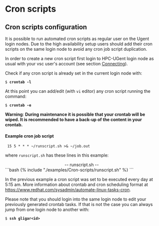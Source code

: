 # Cron scripts

## Cron scripts configuration

It is possible to run automated cron scripts as regular user on the
Ugent login nodes. Due to the high availability setup users should add
their cron scripts on the same login node to avoid any cron job script
duplication.

In order to create a new cron script first login to HPC-UGent login node
as usual with your vsc user's account (see section
[Connecting](../connecting/#connecting-to-the-hpc-infrastructure)).

Check if any cron script is already set in the current login node with:

<pre><code>$ <b>crontab -l</b>
</code></pre>

At this point you can add/edit (with `vi` editor) any cron script
running the command:

<pre><code>$ <b>crontab -e</b>
</code></pre>

**Warning**: **During maintenance it is possible that your crontab will be wiped. It is recommended to have a back-up of the content in your crontab.**

#### Example cron job script

<pre><code> 15 5 * * * ~/runscript.sh >& ~/job.out
</code></pre>

where `runscript.sh` has these lines in this example:

<center>-- runscript.sh --</center>
```bash
{% include "./examples/Cron-scripts/runscript.sh" %}
```

In the previous example a cron script was set to be executed every day
at 5:15 am. More information about crontab and cron scheduling format at
<https://www.redhat.com/sysadmin/automate-linux-tasks-cron>.

Please note that you should login into the same login node to edit your
previously generated crontab tasks. If that is not the case you can
always jump from one login node to another with:

<pre><code>$ <b>ssh gligar&lt;id&gt;</b>
</code></pre>
